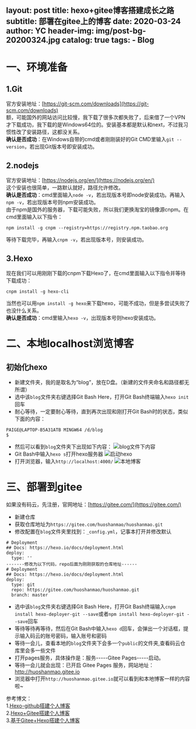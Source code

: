 layout:     post
title:      hexo+gitee博客搭建成长之路
subtitle:   部署在gitee上的博客
date:       2020-03-24
author:     YC
header-img: img/post-bg-20200324.jpg
catalog: true
tags:
    - Blog
---
# 一、环境准备
## 1.Git
官方安装地址：[https://git-scm.com/downloads](https://git-scm.com/downloads)  
额，可能国外的网站访问比较慢，我下载了很多次都失败了，后来借了一个VPN才下载成功，我下载的是Windows64位的。安装基本都是默认和next，不过我习惯性改了安装路径，这都没关系。  
**确认是否成功**：在Windows自带的cmd或者刚刚装好的Git CMD里输入`git --version`，若出现Git版本号即安装成功。
## 2.nodejs
官方安装地址：[https://nodejs.org/en/](https://nodejs.org/en/)  
这个安装也很简单，一路默认就好，路径允许修改。  
**确认是否成功**：cmd里面输入`node -v`，若出现版本号即node安装成功。再输入`npm -v`，若出现版本号则npm安装成功。  
由于npm是国外的服务器，下载可能失败，所以我们更换淘宝的镜像源cnpm。在cmd里面输入以下指令：

```
npm install -g cnpm --registry=https://registry.npm.taobao.org

```
等待下载完毕，再输入`cnpm -v`，若出现版本号，则安装成功。
## 3.Hexo
现在我们可以用刚刚下载的cnpm下载Hexo了，在cmd里面输入以下指令并等待下载成功：
```
cnpm install -g hexo-cli
```
当然也可以用`npm install -g hexo`来下载hexo，可能不成功，但是多尝试失败了也没什么关系。  
**确认是否成功**：cmd里输入`hexo -v`，出现版本号则hexo安装成功。  
# 二、本地localhost浏览博客
## 初始化hexo
- 新建文件夹，我的是取名为“blog”，放在D盘。（新建的文件夹命名和路径都无所谓）
- 选中该`blog`文件夹右键选择Git Bash Here，打开Git Bash终端输入`hexo init`回车
- 耐心等待，一定要耐心等待，直到再次出现和刚打开Git Bash时的状态，类似下面的内容：
```
PAIGE@LAPTOP-B5A31ATB MINGW64 /d/blog
$
```
- 然后可以看到`blog`文件夹下出现如下内容：
![blog文件下内容](https://s1.ax1x.com/2020/03/24/8LMTkF.jpg)
- Git Bash中输入`hexo s`打开hexo服务器
![启动hexo](https://s1.ax1x.com/2020/03/24/8LQ2ND.jpg)
- 打开浏览器，输入`http://localhost:4000/`
![本地博客](https://s1.ax1x.com/2020/03/24/8LQxvn.jpg)
# 三、部署到gitee
如果没有码云，先注册，官网地址：[https://gitee.com/](https://gitee.com/)  
- 新建仓库
- 获取仓库地址为`https://gitee.com/huoshanmao/huoshanmao.git`
- 修改配置在`blog`文件夹里找到：`_config.yml`，记事本打开并修改默认

```
# Deployment
## Docs: https://hexo.io/docs/deployment.html
deploy:
  type: ''
-------修改为以下代码，repo后面为刚刚获取的仓库地址------
# Deployment
## Docs: https://hexo.io/docs/deployment.html
deploy:
  type: git
  repo: https://gitee.com/huoshanmao/huoshanmao.git
  branch: master
```
- 选中该`blog`文件夹右键选择Git Bash Here，打开Git Bash终端输入`cnpm install hexo-deployer-git --save`或者`npm install hexo-deployer-git --save`回车
- 等待等待再等待，然后在Git Bash中输入`hexo d`回车，会弹出一个对话框，提示输入码云的账号密码，输入账号和密码
- 等待一会儿，查看本地的`blog`文件夹下会多一个`public`的文件夹,查看码云仓库里会多一些文件
- 打开pages服务，具体操作是：服务-----Gitee Pages-----启动。
- 等待一会儿就会出现：已开启 Gitee Pages 服务，网站地址： http://huoshanmao.gitee.io
- 浏览器中打开`http://huoshanmao.gitee.io`就可以看到和本地博客一样的内容啦~


参考博文：   
1.[Hexo-github搭建个人博客](https://blog.csdn.net/longlongqin/article/details/104643987)  
2.[Hexo+Gitee搭建个人博客](https://ouwen666.gitee.io/2020/01/29/Hexo+Gitee%E6%90%AD%E5%BB%BA%E4%B8%AA%E4%BA%BA%E5%8D%9A%E5%AE%A2/)  
3.[基于Gitee+Hexo搭建个人博客](https://blog.csdn.net/cungudafa/article/details/104260494)  